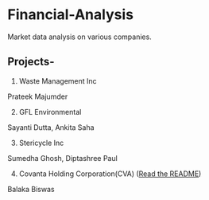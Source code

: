 # Financial-Analysis
Market data analysis on various companies. 

## Projects-

1. Waste Management Inc

Prateek Majumder 

2. GFL Environmental

Sayanti Dutta, Ankita Saha

3. Stericycle Inc

Sumedha Ghosh, Diptashree Paul

4. Covanta Holding Corporation(CVA) ([Read the README](https://github.com/BALaka-18/Financial-Analysis/blob/master/Covanta%20Holding%20Corporation/README.md))

Balaka Biswas
